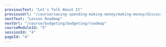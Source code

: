 ```yaml
---
previousText: "Let's Talk About It"
previousUrl: "/course/saving-spending-making-money/making-money/discussion"
nextText: "Lesson Roadmap"
nextUrl: "/course/budgeting/budgeting/roadmap"
courseModuleId: "5"
sessionId: "4"
pageId: "4"
---
```



